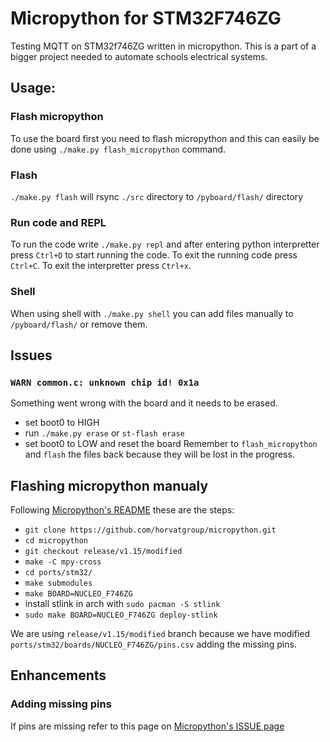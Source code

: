 # Micropython for STM32F746ZG
Testing MQTT on STM32f746ZG written in micropython. This is a part of a bigger project needed to automate schools electrical systems.

## Usage:
### Flash micropython
To use the board first you need to flash micropython and this can easily be done using `./make.py flash_micropython` command.

### Flash
`./make.py flash` will rsync `./src` directory to `/pyboard/flash/` directory

### Run code and REPL
To run the code write `./make.py repl` and after entering python interpretter press `Ctrl+D` to start running the code. To exit the running code press `Ctrl+C`. To exit the interpretter press `Ctrl+x`.

### Shell
When using shell with `./make.py shell` you can add files manually to `/pyboard/flash/` or remove them.

## Issues
### `WARN common.c: unknown chip id! 0x1a`
Something went wrong with the board and it needs to be erased.
- set boot0 to HIGH
- run `./make.py erase` or `st-flash erase`
- set boot0 to LOW and reset the board
Remember to `flash_micropython` and `flash` the files back because they will be lost in the progress.

## Flashing micropython manualy
Following [Micropython's README](https://github.com/micropython/micropython/tree/master/ports/stm32#readme) these are the steps:

- `git clone https://github.com/horvatgroup/micropython.git`
- `cd micropython`
- `git checkout release/v1.15/modified`
- `make -C mpy-cross`
- `cd ports/stm32/`
- `make submodules`
- `make BOARD=NUCLEO_F746ZG`
- install stlink in arch with `sudo pacman -S stlink`
- `sudo make BOARD=NUCLEO_F746ZG deploy-stlink`

We are using `release/v1.15/modified` branch because we have modified `ports/stm32/boards/NUCLEO_F746ZG/pins.csv` adding the missing pins.

## Enhancements
### Adding missing pins
If pins are missing refer to this page on [Micropython's ISSUE page](https://github.com/micropython/micropython/issues/3715#issuecomment-832341132)
